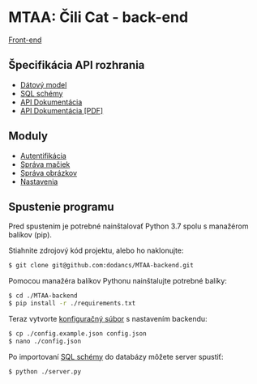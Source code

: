 # MTAA: Čili Cat - back-end

[Front-end](https://github.com/dodancs/MTAA-frontend)

## Špecifikácia API rozhrania
- [Dátový model](data-model.png)
- [SQL schémy](schema/)
- [API Dokumentácia](API.md)
- [API Dokumentácia [PDF]](API.pdf)

## Moduly

- [Autentifikácia](module_auth.py)
- [Správa mačiek](module_cats.py)
- [Správa obrázkov](module_pictures.py)
- [Nastavenia](module_settings.py)





## Spustenie programu

Pred spustením je potrebné nainštalovať Python 3.7 spolu s manažérom balíkov (pip).

Stiahnite zdrojový kód projektu, alebo ho naklonujte:

```bash
$ git clone git@github.com:dodancs/MTAA-backend.git
```

Pomocou manažéra balíkov Pythonu nainštalujte potrebné balíky:

```bash
$ cd ./MTAA-backend
$ pip install -r ./requirements.txt
```

Teraz vytvorte [konfiguračný súbor](config.example.json) s nastavením backendu:

```bash
$ cp ./config.example.json config.json
$ nano ./config.json
```

Po importovaní [SQL schémy](schema/) do databázy môžete server spustiť:

```bash
$ python ./server.py
```


